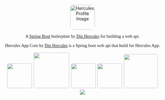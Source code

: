 <p align="center">
  <a href="https://github.com/Din-Hercules" target="_blank" rel="noopener noreferrer"><img src="https://avatars.githubusercontent.com/u/50898273?s=400&u=3d2a31294787b8bedbc378b08fb987fe63aaf0c4&v=4" width="80" alt="Hercules Profile Image" style="border-radius: 10px 10px 10px 10px"/></a>
</p>


<p style="font-family: Source Serif Pro, Times, serif;" align="center">A <a href="https://spring.io/" target="_blank" rel="noopener noreferrer">Spring Boot</a> boilerplate by <a href="https://www.youtube.com/c/TeachingForDevelopment" target="_blank" rel="noopener noreferrer">Din Hercules</a> for building a web api.</p>
<p  style="font-family: Source Serif Pro, Times, serif;" align="center">Hercules App Core by <a href="https://github.com/Din-Hercules">Din Hercules</a> is a Spring boot web api that build for Hercules App.</p>
<div align="center">
<img src="https://img.shields.io/badge/-Spring-6DB33F?style=for-the-badge&logo=spring&logoColor=white" width="80" style="border-radius: 4px 4px 4px 4px; margin-right: 2px">
<img src="https://img.shields.io/badge/-Spring%20Boot-6DB33F?style=for-the-badge&logo=spring-boot&logoColor=white" width="115" style="border-radius: 4px 4px 4px 4px ; margin-right: 2px">
<img src="https://img.shields.io/badge/-Kotlin-7F52FF?style=for-the-badge&logo=kotlin&logoColor=white" width="80" style="border-radius: 4px 4px 4px 4px; margin-right: 2px">
<img src="https://img.shields.io/badge/-JUnit5-25A162?style=for-the-badge&logo=junit5&logoColor=white" width="80" style="border-radius: 4px 4px 4px 4px; margin-right: 2px">
<img src="https://img.shields.io/badge/-Postgresql-4169E1?style=for-the-badge&logo=Spring&logoColor=white" width="110" style="border-radius: 4px 4px 4px 4px">
<br/>
<img src="https://img.shields.io/badge/JDK-v17.0.7-blue" style="margin-top: 2px">
<br/>
</div>
